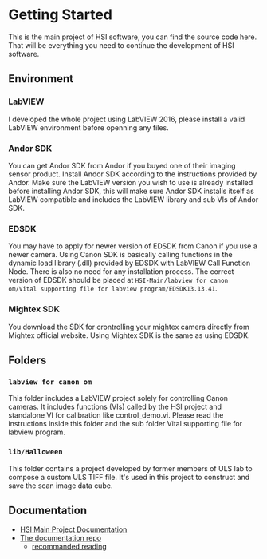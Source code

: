 # Getting Started
This is the main project of HSI software, you can find the source code here. That will be everything you need to continue the development of HSI software.
## Environment
### LabVIEW
I developed the whole project using LabVIEW 2016, please install a valid LabVIEW environment before openning any files.
### Andor SDK
You can get Andor SDK from Andor if you buyed one of their imaging sensor product. Install Andor SDK according to the instructions provided by Andor. Make sure the LabVIEW version you wish to use is already installed before installing Andor SDK, this will make sure Andor SDK installs itself as LabVIEW compatible and includes the LabVIEW library and sub VIs of Andor SDK. 
### EDSDK
You may have to apply for newer version of EDSDK from Canon if you use a newer camera. Using Canon SDK is basically calling functions in the dynamic load library (.dll) provided by EDSDK with LabVIEW Call Function Node. There is also no need for any installation process.
The correct version of EDSDK should be placed at `HSI-Main/labview for canon om/Vital supporting file for labview program/EDSDK13.13.41`.
### Mightex SDK
You download the SDK for crontrolling your mightex camera directly from Mightex official website. Using Mightex SDK is the same as using EDSDK.
## Folders
### `labview for canon om`
This folder includes a LabVIEW project solely for controlling Canon cameras. It includes functions (VIs) called by the HSI project and standalone VI for calibration like control_demo.vi. Please read the instructions inside this folder and the sub folder Vital supporting file for labview program.
### `lib/Halloween`
This folder contains a project developed by former members of ULS lab to compose a custom ULS TIFF file. It's used in this project to construct and save the scan image data cube.

## Documentation
- [HSI Main Project Documentation](https://cheng-posheng.gitbook.io/hsi-main-project-api-documentation/)
- [The documentation repo](https://github.com/HyperSpectral-Imaging/HSI-Docs)
  - [recommanded reading](https://github.com/HyperSpectral-Imaging/HSI-docs/blob/main/final.pdf)
